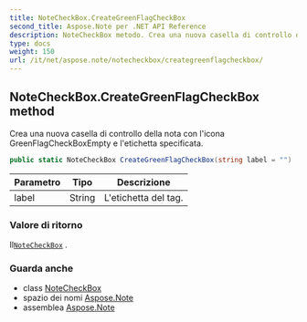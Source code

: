 ```yaml
---
title: NoteCheckBox.CreateGreenFlagCheckBox
second_title: Aspose.Note per .NET API Reference
description: NoteCheckBox metodo. Crea una nuova casella di controllo della nota con licona GreenFlagCheckBoxEmpty e letichetta specificata.
type: docs
weight: 150
url: /it/net/aspose.note/notecheckbox/creategreenflagcheckbox/
---
```

## NoteCheckBox.CreateGreenFlagCheckBox method

Crea una nuova casella di controllo della nota con l'icona GreenFlagCheckBoxEmpty e l'etichetta specificata.

```csharp
public static NoteCheckBox CreateGreenFlagCheckBox(string label = "")
```

| Parametro | Tipo | Descrizione |
| --- | --- | --- |
| label | String | L'etichetta del tag. |

### Valore di ritorno

Il[`NoteCheckBox`](../) .

### Guarda anche

* class [NoteCheckBox](../)
* spazio dei nomi [Aspose.Note](../../notecheckbox/)
* assemblea [Aspose.Note](../../../)


